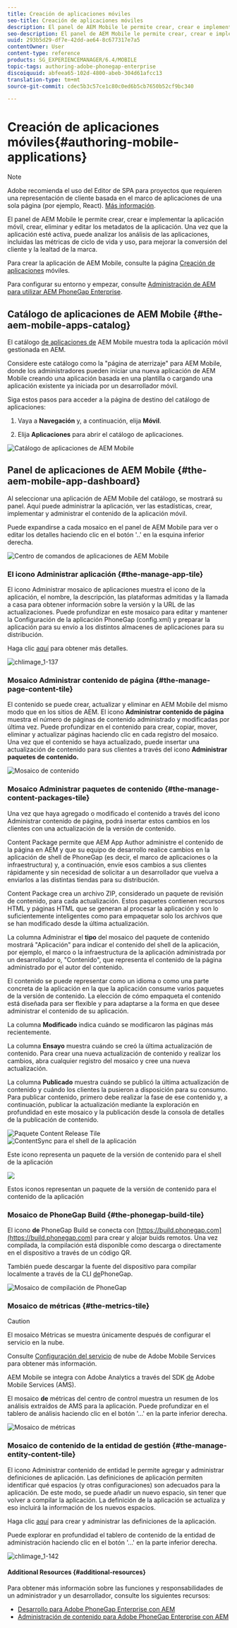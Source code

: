```yaml
---
title: Creación de aplicaciones móviles
seo-title: Creación de aplicaciones móviles
description: El panel de AEM Mobile le permite crear, crear e implementar la aplicación móvil, crear, eliminar y editar los metadatos de la aplicación. Siga esta página para obtener más información.
seo-description: El panel de AEM Mobile le permite crear, crear e implementar la aplicación móvil, crear, eliminar y editar los metadatos de la aplicación. Siga esta página para obtener más información.
uuid: 293b5d29-df7e-42dd-ae64-8c677317e7a5
contentOwner: User
content-type: reference
products: SG_EXPERIENCEMANAGER/6.4/MOBILE
topic-tags: authoring-adobe-phonegap-enterprise
discoiquuid: abfeea65-102d-4800-abeb-304d61afcc13
translation-type: tm+mt
source-git-commit: cdec5b3c57ce1c80c0ed6b5cb7650b52cf9bc340

---
```



# Creación de aplicaciones móviles{#authoring-mobile-applications}

>[!NOTE]
>
>Adobe recomienda el uso del Editor de SPA para proyectos que requieren una representación de cliente basada en el marco de aplicaciones de una sola página (por ejemplo, React). [Más información](/help/sites-developing/spa-overview.md).

El panel de AEM Mobile le permite crear, crear e implementar la aplicación móvil, crear, eliminar y editar los metadatos de la aplicación. Una vez que la aplicación esté activa, puede analizar los análisis de las aplicaciones, incluidas las métricas de ciclo de vida y uso, para mejorar la conversión del cliente y la lealtad de la marca.

Para crear la aplicación de AEM Mobile, consulte la página [Creación de aplicaciones](/help/mobile/building-app-mobile-phonegap.md) móviles.

Para configurar su entorno y empezar, consulte [Administración de AEM para utilizar AEM PhoneGap Enterprise](/help/mobile/administer-phonegap.md).

## Catálogo de aplicaciones de AEM Mobile {#the-aem-mobile-apps-catalog}

El catálogo [de aplicaciones de](http://localhost:4502/aem/apps.html/content/phonegap) AEM Mobile muestra toda la aplicación móvil gestionada en AEM.

Considere este catálogo como la &quot;página de aterrizaje&quot; para AEM Mobile, donde los administradores pueden iniciar una nueva aplicación de AEM Mobile creando una aplicación basada en una plantilla o cargando una aplicación existente ya iniciada por un desarrollador móvil.

Siga estos pasos para acceder a la página de destino del catálogo de aplicaciones:

1. Vaya a **Navegación** y, a continuación, elija **Móvil**.

1. Elija **Aplicaciones** para abrir el catálogo de aplicaciones.

![Catálogo de aplicaciones de AEM Mobile](assets/chlimage_1-135.png)

## Panel de aplicaciones de AEM Mobile {#the-aem-mobile-app-dashboard}

Al seleccionar una aplicación de AEM Mobile del catálogo, se mostrará su panel. Aquí puede administrar la aplicación, ver las estadísticas, crear, implementar y administrar el contenido de la aplicación móvil.

Puede expandirse a cada mosaico en el panel de AEM Mobile para ver o editar los detalles haciendo clic en el botón &#39;..&#39; en la esquina inferior derecha.

![Centro de comandos de aplicaciones de AEM Mobile](assets/chlimage_1-136.png)

### El icono Administrar aplicación {#the-manage-app-tile}

El icono Administrar mosaico de aplicaciones muestra el icono de la aplicación, el nombre, la descripción, las plataformas admitidas y la llamada a casa para obtener información sobre la versión y la URL de las actualizaciones. Puede profundizar en este mosaico para editar y mantener la Configuración de la aplicación PhoneGap (config.xml) y preparar la aplicación para su envío a los distintos almacenes de aplicaciones para su distribución.

Haga clic [aquí](/help/mobile/phonegap-app-details-tile.md) para obtener más detalles.

![chlimage_1-137](assets/chlimage_1-137.png)

### Mosaico Administrar contenido de página {#the-manage-page-content-tile}

El contenido se puede crear, actualizar y eliminar en AEM Mobile del mismo modo que en los sitios de AEM. El icono **Administrar contenido de página** muestra el número de páginas de contenido administrado y modificadas por última vez. Puede profundizar en el contenido para crear, copiar, mover, eliminar y actualizar páginas haciendo clic en cada registro del mosaico. Una vez que el contenido se haya actualizado, puede insertar una actualización de contenido para sus clientes a través del icono **Administrar paquetes de contenido.**

![Mosaico de contenido](assets/chlimage_1-138.png)

### Mosaico Administrar paquetes de contenido {#the-manage-content-packages-tile}

Una vez que haya agregado o modificado el contenido a través del icono Administrar contenido de página, podrá insertar estos cambios en los clientes con una actualización de la versión de contenido.

Content Package permite que AEM App Author administre el contenido de la página en AEM y que su equipo de desarrollo realice cambios en la aplicación de shell de PhoneGap (es decir, el marco de aplicaciones o la infraestructura) y, a continuación, envíe esos cambios a sus clientes rápidamente y sin necesidad de solicitar a un desarrollador que vuelva a enviarlos a las distintas tiendas para su distribución.

Content Package crea un archivo ZIP, considerado un paquete de revisión de contenido, para cada actualización. Estos paquetes contienen recursos HTML y páginas HTML que se generan al procesar la aplicación y son lo suficientemente inteligentes como para empaquetar solo los archivos que se han modificado desde la última actualización.

La columna Administrar el **tipo** del mosaico del paquete de contenido mostrará &quot;Aplicación&quot; para indicar el contenido del shell de la aplicación, por ejemplo, el marco o la infraestructura de la aplicación administrada por un desarrollador o, &quot;Contenido&quot;, que representa el contenido de la página administrado por el autor del contenido.

El contenido se puede representar como un idioma o como una parte concreta de la aplicación en la que la aplicación consume varios paquetes de la versión de contenido. La elección de cómo empaqueta el contenido está diseñada para ser flexible y para adaptarse a la forma en que desee administrar el contenido de su aplicación.

La columna **Modificado** indica cuándo se modificaron las páginas más recientemente.

La columna **Ensayo** muestra cuándo se creó la última actualización de contenido. Para crear una nueva actualización de contenido y realizar los cambios, abra cualquier registro del mosaico y cree una nueva actualización.

La columna **Publicado** muestra cuándo se publicó la última actualización de contenido y cuándo los clientes la pusieron a disposición para su consumo. Para publicar contenido, primero debe realizar la fase de ese contenido y, a continuación, publicar la actualización mediante la exploración en profundidad en este mosaico y la publicación desde la consola de detalles de la publicación de contenido.

![Paquete Content Release Tile](assets/chlimage_1-139.png) ![ContentSync para el shell de la aplicación](do-not-localize/chlimage_1-5.png)

Este icono representa un paquete de la versión de contenido para el shell de la aplicación

![](do-not-localize/chlimage_1-6.png)

Estos iconos representan un paquete de la versión de contenido para el contenido de la aplicación

### Mosaico de PhoneGap Build {#the-phonegap-build-tile}

El icono **de** PhoneGap Build se conecta con [https://build.phonegap.com](https://build.phonegap.com) para crear y alojar buids remotos. Una vez compilada, la compilación está disponible como descarga o directamente en el dispositivo a través de un código QR.

También puede descargar la fuente del dispositivo para compilar localmente a través de la CLI [de](https://docs.phonegap.com/en/3.5.0/guide_cli_index.md.html)PhoneGap.

![Mosaico de compilación de PhoneGap](assets/chlimage_1-140.png)

### Mosaico de métricas {#the-metrics-tile}

>[!CAUTION]
>
>El mosaico Métricas se muestra únicamente después de configurar el servicio en la nube.
>
>Consulte [Configuración del servicio](/help/mobile/configure-adobe-mobile-cloud-service.md) de nube de Adobe Mobile Services para obtener más información.

AEM Mobile se integra con Adobe Analytics a través del SDK [de](https://www.adobe.com/ca/solutions/digital-marketing/mobile-services/app-sdk.html) Adobe Mobile Services (AMS).

El mosaico **de** métricas del centro de control muestra un resumen de los análisis extraídos de AMS para la aplicación. Puede profundizar en el tablero de análisis haciendo clic en el botón &#39;...&#39; en la parte inferior derecha.

![Mosaico de métricas](assets/chlimage_1-141.png)

### Mosaico de contenido de la entidad de gestión {#the-manage-entity-content-tile}

El icono Administrar contenido de entidad le permite agregar y administrar definiciones de aplicación. Las definiciones de aplicación permiten identificar qué espacios (y otras configuraciones) son adecuados para la aplicación. De este modo, se puede añadir un nuevo espacio, sin tener que volver a compilar la aplicación. La definición de la aplicación se actualiza y eso incluirá la información de los nuevos espacios.

Haga clic [aquí](/help/mobile/phonegap-app-definitions.md) para crear y administrar las definiciones de la aplicación.

Puede explorar en profundidad el tablero de contenido de la entidad de administración haciendo clic en el botón &#39;...&#39; en la parte inferior derecha.

![chlimage_1-142](assets/chlimage_1-142.png)

#### Additional Resources {#additional-resources}

Para obtener más información sobre las funciones y responsabilidades de un administrador y un desarrollador, consulte los siguientes recursos:

* [Desarrollo para Adobe PhoneGap Enterprise con AEM](/help/mobile/developing-in-phonegap.md)
* [Administración de contenido para Adobe PhoneGap Enterprise con AEM](/help/mobile/administer-phonegap.md)

